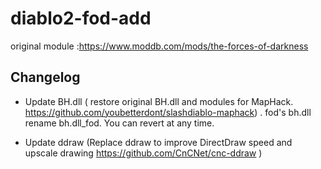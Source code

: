 # diablo2-fod-add

original module :https://www.moddb.com/mods/the-forces-of-darkness

## Changelog

* Update BH.dll ( restore original BH.dll and modules for MapHack. https://github.com/youbetterdont/slashdiablo-maphack) . fod's bh.dll rename bh.dll_fod. You can revert at any time.

* Update ddraw (Replace ddraw to improve DirectDraw speed and upscale drawing https://github.com/CnCNet/cnc-ddraw )
